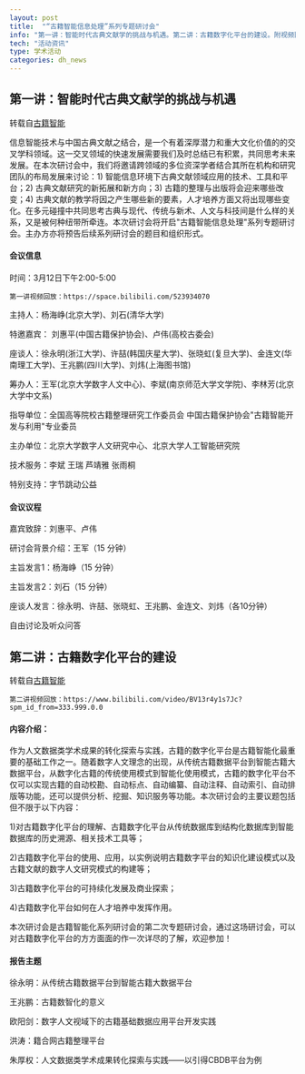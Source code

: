 ```yaml
---
layout: post
title:  "“古籍智能信息处理”系列专题研讨会"
info: "第一讲：智能时代古典文献学的挑战与机遇。第二讲：古籍数字化平台的建设。附视频回放链接。"
tech: "活动资讯"
type: 学术活动
categories: dh_news
---
```

## 第一讲：智能时代古典文献学的挑战与机遇
转载自[古籍智能](http://gujiai.cn/2022/02/09/%e6%99%ba%e8%83%bd%e7%8e%af%e5%a2%83%e4%b8%8b%e7%9a%84%e5%8f%a4%e5%85%b8%e6%96%87%e7%8c%ae%e7%a0%94%e7%a9%b6%e4%b8%8e%e4%ba%ba%e6%89%8d%e5%9f%b9%e5%85%bb/)
    
信息智能技术与中国古典文献之结合，是一个有着深厚潜力和重大文化价值的的交叉学科领域。这一交叉领域的快速发展需要我们及时总结已有积累，共同思考未来发展。在本次研讨会中，我们将邀请跨领域的多位资深学者结合其所在机构和研究团队的布局发展来讨论：1) 智能信息环境下古典文献领域应用的技术、工具和平台；2) 古典文献研究的新拓展和新方向；3) 古籍的整理与出版将会迎来哪些改变；4) 古典文献的教学将因之产生哪些新的要素，人才培养方面又将出现哪些变化。在多元碰撞中共同思考古典与现代、传统与新术、人文与科技间是什么样的关系，又是被何种纽带所牵连。本次研讨会将开启"古籍智能信息处理"系列专题研讨会。主办方亦将预告后续系列研讨会的题目和组织形式。

#### 会议信息
时间：3月12日下午2:00-5:00


    第一讲视频回放：https://space.bilibili.com/523934070 

主持人：杨海峥(北京大学)、刘石(清华大学)

特邀嘉宾： 刘惠平(中国古籍保护协会)、卢伟(高校古委会)

座谈人：徐永明(浙江大学)、许喆(韩国庆星大学)、张晓虹(复旦大学)、金连文(华南理工大学)、王兆鹏(四川大学)、刘炜(上海图书馆)

筹办人：王军(北京大学数字人文中心)、李斌(南京师范大学文学院)、李林芳(北京大学中文系)

指导单位：全国高等院校古籍整理研究工作委员会
中国古籍保护协会"古籍智能开发与利用"专业委员

主办单位：北京大学数字人文研究中心、北京大学人工智能研究院

技术服务：李斌 王瑞 芦靖雅 张雨桐

特别支持：字节跳动公益

#### 会议议程
嘉宾致辞：刘惠平、卢伟

研讨会背景介绍：王军（15 分钟）

主旨发言1：杨海峥（15 分钟）

主旨发言2：刘石（15 分钟）

座谈人发言：徐永明、许喆、张晓虹、王兆鹏、金连文、刘炜（各10分钟）

自由讨论及听众问答
    
    
## 第二讲：古籍数字化平台的建设
转载自[古籍智能](http://gujiai.cn/2022/03/26/%e7%ac%ac%e4%ba%8c%e8%ae%b2%ef%bc%9a%e5%8f%a4%e7%b1%8d%e6%95%b0%e5%ad%97%e5%8c%96%e5%b9%b3%e5%8f%b0%e7%9a%84%e5%bb%ba%e8%ae%be/)

    第二讲视频回放：https://www.bilibili.com/video/BV13r4y1s7Jc?spm_id_from=333.999.0.0

#### 内容介绍：
作为人文数据类学术成果的转化探索与实践，古籍的数字化平台是古籍智能化最重要的基础工作之一。随着数字人文理念的出现，从传统古籍数据平台到智能古籍大数据平台，从数字化古籍的传统使用模式到智能化使用模式，古籍的数字化平台不仅可以实现古籍的自动校勘、自动标点、自动编纂、自动注释、自动索引、自动排版等功能，还可以提供分析、挖掘、知识服务等功能。本次研讨会的主要议题包括但不限于以下内容：

1)对古籍数字化平台的理解、古籍数字化平台从传统数据库到结构化数据库到智能数据库的历史溯源、相关技术工具等；

2)古籍数字化平台的使用、应用，以实例说明古籍数字平台的知识化建设模式以及古籍文献的数字人文研究模式的构建等；

3)古籍数字化平台的可持续化发展及商业探索；

4)古籍数字化平台如何在人才培养中发挥作用。

本次研讨会是古籍智能化系列研讨会的第二次专题研讨会，通过这场研讨会，可以对古籍数字化平台的方方面面的作一次详尽的了解，欢迎参加！

#### 报告主题
徐永明：从传统古籍数据平台到智能古籍大数据平台

王兆鹏：古籍数智化的意义

欧阳剑：数字人文视域下的古籍基础数据应用平台开发实践

洪涛：籍合网古籍整理平台

朱厚权：人文数据类学术成果转化探索与实践——以引得CBDB平台为例

